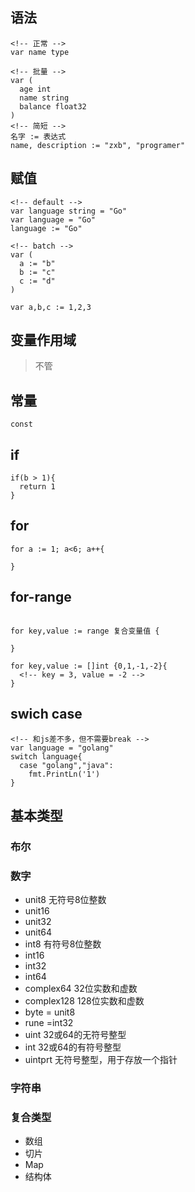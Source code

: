 ## 语法
```
<!-- 正常 -->
var name type

<!-- 批量 -->
var (
  age int
  name string
  balance float32
)
<!-- 简短 -->
名字 := 表达式  
name, description := "zxb", "programer"
```

## 赋值
```
<!-- default -->
var language string = "Go"
var language = "Go"
language := "Go"

<!-- batch -->
var (
  a := "b"
  b := "c"
  c := "d"
)

var a,b,c := 1,2,3

```

## 变量作用域
> 不管

## 常量
` const `

## if
```
if(b > 1){
  return 1
}
```

## for
```
for a := 1; a<6; a++{
  
}
```

## for-range
```

for key,value := range 复合变量值 {

}

for key,value := []int {0,1,-1,-2}{
  <!-- key = 3, value = -2 -->
}

```

## swich case 
```
<!-- 和js差不多，但不需要break -->
var language = "golang"
switch language{
  case "golang","java":
    fmt.PrintLn('1')
}

```

## 基本类型
### 布尔
### 数字
- unit8 无符号8位整数
- unit16
- unit32
- unit64
- int8 有符号8位整数
- int16
- int32
- int64
- complex64 32位实数和虚数
- complex128 128位实数和虚数
- byte = unit8
- rune =int32
- uint 32或64的无符号整型
- int 32或64的有符号整型
- uintprt 无符号整型，用于存放一个指针

### 字符串
### 复合类型
- 数组
- 切片
- Map
- 结构体